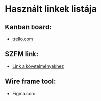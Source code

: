 # Használt linkek listája

## **Kanban board:**
- [trello.com ](https://trello.com/b/AXOJeYCF/bon-bon-bolt)

## **SZFM link:**
- [Link a követelményekhez](https://docs.google.com/document/d/1SLTerLGVVVNZYpdHiQyvoAFm2UTGbAKFHJur4bc3hjo/edit?usp=sharing)

## **Wire frame tool:**
- Figma.com
